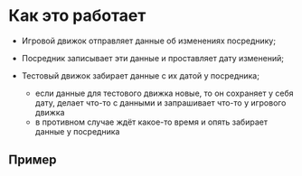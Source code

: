 ﻿# Как это работает

* Игровой движок отправляет данные об изменениях посреднику;

* Посредник записывает эти данные и проставляет дату изменений;

* Тестовый движок забирает данные с их датой у посредника;

  * если данные для тестового движка новые, то он сохраняет у себя дату, делает что-то с данными и запрашивает что-то у игрового движка
  * в противном случае ждёт какое-то время и опять забирает данные у посредника

## Пример

<!-- todo: добавить диаграмму последовательности с расшифровкой -->
